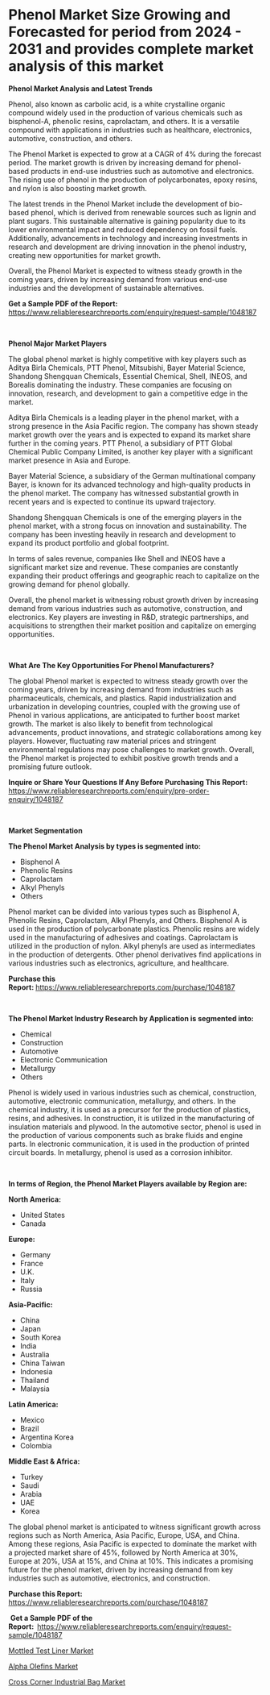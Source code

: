 <p><h1>Phenol Market Size Growing and Forecasted for period from 2024 - 2031 and provides complete market analysis of this market</h1></p><p><strong>Phenol Market Analysis and Latest Trends</strong></p>
<p><p>Phenol, also known as carbolic acid, is a white crystalline organic compound widely used in the production of various chemicals such as bisphenol-A, phenolic resins, caprolactam, and others. It is a versatile compound with applications in industries such as healthcare, electronics, automotive, construction, and others.</p><p>The Phenol Market is expected to grow at a CAGR of 4% during the forecast period. The market growth is driven by increasing demand for phenol-based products in end-use industries such as automotive and electronics. The rising use of phenol in the production of polycarbonates, epoxy resins, and nylon is also boosting market growth.</p><p>The latest trends in the Phenol Market include the development of bio-based phenol, which is derived from renewable sources such as lignin and plant sugars. This sustainable alternative is gaining popularity due to its lower environmental impact and reduced dependency on fossil fuels. Additionally, advancements in technology and increasing investments in research and development are driving innovation in the phenol industry, creating new opportunities for market growth.</p><p>Overall, the Phenol Market is expected to witness steady growth in the coming years, driven by increasing demand from various end-use industries and the development of sustainable alternatives.</p></p>
<p><strong>Get a Sample PDF of the Report:&nbsp;</strong> <a href="https://www.reliableresearchreports.com/enquiry/request-sample/1048187">https://www.reliableresearchreports.com/enquiry/request-sample/1048187</a></p>
<p>&nbsp;</p>
<p><strong>Phenol Major Market Players</strong></p>
<p><p>The global phenol market is highly competitive with key players such as Aditya Birla Chemicals, PTT Phenol, Mitsubishi, Bayer Material Science, Shandong Shengquan Chemicals, Essential Chemical, Shell, INEOS, and Borealis dominating the industry. These companies are focusing on innovation, research, and development to gain a competitive edge in the market.</p><p>Aditya Birla Chemicals is a leading player in the phenol market, with a strong presence in the Asia Pacific region. The company has shown steady market growth over the years and is expected to expand its market share further in the coming years. PTT Phenol, a subsidiary of PTT Global Chemical Public Company Limited, is another key player with a significant market presence in Asia and Europe.</p><p>Bayer Material Science, a subsidiary of the German multinational company Bayer, is known for its advanced technology and high-quality products in the phenol market. The company has witnessed substantial growth in recent years and is expected to continue its upward trajectory.</p><p>Shandong Shengquan Chemicals is one of the emerging players in the phenol market, with a strong focus on innovation and sustainability. The company has been investing heavily in research and development to expand its product portfolio and global footprint.</p><p>In terms of sales revenue, companies like Shell and INEOS have a significant market size and revenue. These companies are constantly expanding their product offerings and geographic reach to capitalize on the growing demand for phenol globally.</p><p>Overall, the phenol market is witnessing robust growth driven by increasing demand from various industries such as automotive, construction, and electronics. Key players are investing in R&D, strategic partnerships, and acquisitions to strengthen their market position and capitalize on emerging opportunities.</p></p>
<p>&nbsp;</p>
<p><strong>What Are The Key Opportunities For Phenol Manufacturers?</strong></p>
<p><p>The global Phenol market is expected to witness steady growth over the coming years, driven by increasing demand from industries such as pharmaceuticals, chemicals, and plastics. Rapid industrialization and urbanization in developing countries, coupled with the growing use of Phenol in various applications, are anticipated to further boost market growth. The market is also likely to benefit from technological advancements, product innovations, and strategic collaborations among key players. However, fluctuating raw material prices and stringent environmental regulations may pose challenges to market growth. Overall, the Phenol market is projected to exhibit positive growth trends and a promising future outlook.</p></p>
<p><strong>Inquire or Share Your Questions If Any Before Purchasing This Report:</strong> <a href="https://www.reliableresearchreports.com/enquiry/pre-order-enquiry/1048187">https://www.reliableresearchreports.com/enquiry/pre-order-enquiry/1048187</a></p>
<p>&nbsp;</p>
<p><strong>Market Segmentation</strong></p>
<p><strong>The Phenol Market Analysis by types is segmented into:</strong></p>
<p><ul><li>Bisphenol A</li><li>Phenolic Resins</li><li>Caprolactam</li><li>Alkyl Phenyls</li><li>Others</li></ul></p>
<p><p>Phenol market can be divided into various types such as Bisphenol A, Phenolic Resins, Caprolactam, Alkyl Phenyls, and Others. Bisphenol A is used in the production of polycarbonate plastics. Phenolic resins are widely used in the manufacturing of adhesives and coatings. Caprolactam is utilized in the production of nylon. Alkyl phenyls are used as intermediates in the production of detergents. Other phenol derivatives find applications in various industries such as electronics, agriculture, and healthcare.</p></p>
<p><strong>Purchase this Report:&nbsp;</strong><a href="https://www.reliableresearchreports.com/purchase/1048187">https://www.reliableresearchreports.com/purchase/1048187</a></p>
<p>&nbsp;</p>
<p><strong>The Phenol Market Industry Research by Application is segmented into:</strong></p>
<p><ul><li>Chemical</li><li>Construction</li><li>Automotive</li><li>Electronic Communication</li><li>Metallurgy</li><li>Others</li></ul></p>
<p><p>Phenol is widely used in various industries such as chemical, construction, automotive, electronic communication, metallurgy, and others. In the chemical industry, it is used as a precursor for the production of plastics, resins, and adhesives. In construction, it is utilized in the manufacturing of insulation materials and plywood. In the automotive sector, phenol is used in the production of various components such as brake fluids and engine parts. In electronic communication, it is used in the production of printed circuit boards. In metallurgy, phenol is used as a corrosion inhibitor.</p></p>
<p>&nbsp;</p>
<p><strong>In terms of Region, the Phenol Market Players available by Region are:</strong></p>
<p>
    <p> <strong> North America: </strong>
        <ul>
            <li>United States</li>
            <li>Canada</li>
        </ul>
        </p> 
    <p> <strong> Europe: </strong>
        <ul>
            <li>Germany</li>
            <li>France</li>
            <li>U.K.</li>
            <li>Italy</li>
            <li>Russia</li>
        </ul>
        </p> 
    <p> <strong> Asia-Pacific: </strong>
        <ul>
            <li>China</li>
            <li>Japan</li>
            <li>South Korea</li>
            <li>India</li>
            <li>Australia</li>
            <li>China Taiwan</li>
            <li>Indonesia</li>
            <li>Thailand</li>
            <li>Malaysia</li>
        </ul>
        </p> 
    <p> <strong> Latin America: </strong>
        <ul>
            <li>Mexico</li>
            <li>Brazil</li>
            <li>Argentina Korea</li>
            <li>Colombia</li>
        </ul>
        </p> 
    <p> <strong> Middle East & Africa: </strong>
        <ul>
            <li>Turkey</li>
            <li>Saudi</li>
            <li>Arabia</li>
            <li>UAE</li>
            <li>Korea</li>
        </ul>
    </p>
    </p>
<p><p>The global phenol market is anticipated to witness significant growth across regions such as North America, Asia Pacific, Europe, USA, and China. Among these regions, Asia Pacific is expected to dominate the market with a projected market share of 45%, followed by North America at 30%, Europe at 20%, USA at 15%, and China at 10%. This indicates a promising future for the phenol market, driven by increasing demand from key industries such as automotive, electronics, and construction.</p></p>
<p><strong>Purchase this Report: </strong><a href="https://www.reliableresearchreports.com/purchase/1048187">https://www.reliableresearchreports.com/purchase/1048187</a></p>
<p>&nbsp;<strong>Get a Sample PDF of the Report:&nbsp;&nbsp;</strong><a href="https://www.reliableresearchreports.com/enquiry/request-sample/1048187">https://www.reliableresearchreports.com/enquiry/request-sample/1048187</a></p>
<p><strong></strong></p>
<p><p><a href="https://view.publitas.com/reportprime-1/mottled-test-liner-market-research-report-forecasted-for-period-from-2023-2030-by-market-type-market-application-and-region/">Mottled Test Liner Market</a></p><p><a href="https://github.com/ruddyyedelwadw/Market-Research-Report-List-1/blob/main/alpha-olefins-market.md">Alpha Olefins Market</a></p><p><a href="https://view.publitas.com/reportprime-1/cross-corner-industrial-bag-market-research-report-the-key-to-successful-business-strategy-forecasted-for-period-from-2023-2030/">Cross Corner Industrial Bag Market</a></p></p>